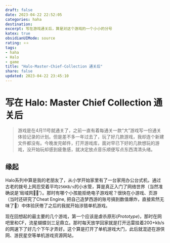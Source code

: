 ```yaml
---
draft: false
date: 2023-04-22 22:52:05
categories: haha
destination: 
excerpt: 写在游戏通关后，算是对这个游戏的一个小小的分号
katex: true
obsidianUIMode: source
rating: ⭐⭐
tags:  
- haha 
- Halo
- game
title: "Halo-Master-Chief-Collection 通关后"
share: false
updated: 2023-04-22 23:45:10
---
```


# 写在 Halo: Master Chief Collection 通关后

> 游戏是在4月11号就通关了，之前一直有着每通关一款“大”游戏写一份通关体验记录的计划。但是差不多一年过去了，玩了好几款游戏，我却连个新建文件都没有。今晚发完邮件，打开游戏库，面对早已下好的几款想玩的游戏，没开始玩却感到疲惫感，就决定放点音乐顺便写点东西清清头绪。

## 缘起

Halo系列中算是我的老朋友了，从小学开始家里有了一台家用办公台式机，通过古老的拨号上网忍受着平均`256KB/s`的小水管，算是真正入门了网络世界（当然准确说是‘局域网🤷‍♂️’）。那时有哪个小孩能拒绝电子游戏呢？很快在小游戏、页游（当时还研究了Cheat Engine, 把自己造梦西游的账号搞到数值爆炸，直接索然无味了🤣）中体验厌倦了之后的我就开始涉猎单机游戏。

现在回想起的最主要的几个游戏，第一个应该是虐杀原形(_Prototype_)，那时在网吧里和CF，流星蝴蝶剑三足鼎立。那时每天放学回家就是打开迅雷挂着200+kb/s的网速下了好几个下午才弄好。这个算是打开了单机游戏大门，此后就混迹在游侠网、游民星空等单机游戏资源网站，
